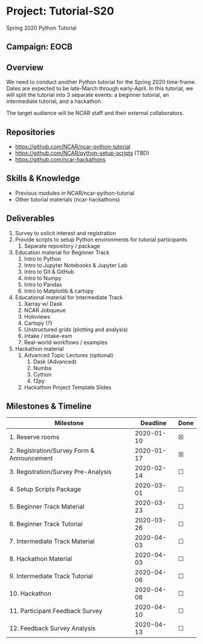 # Project: Tutorial-S20

Spring 2020 Python Tutorial

## Campaign: EOCB

## Overview

We need to conduct another Python tutorial for the Spring 2020 time-frame.
Dates are expected to be late-March through early-April.  In this tutorial,
we will split the tutorial into 3 separate events: a beginner tutorial, an
intermediate tutorial, and a hackathon.

The target audience will be NCAR staff and their external collaborators.

## Repositories

- https://github.com/NCAR/ncar-python-tutorial
- https://github.com/NCAR/python-setup-scripts (TBD)
- https://github.com/ncar-hackathons

## Skills & Knowledge

- Previous modules in NCAR/ncar-python-tutorial
- Other tutorial materials (ncar-hackathons)

## Deliverables

1. Survey to solicit interest and registration
2. Provide scripts to setup Python environments for tutorial participants
   1. Separate repository / package
3. Education material for Beginner Track
   1. Intro to Python
   2. Intro to Jupyter Notebooks & Jupyter Lab
   3. Intro to Git & GitHub
   4. Intro to Numpy
   5. Intro to Pandas
   6. Intro to Matplotlib & cartopy
4. Educational material for Intermediate Track
   1. Xarray w/ Dask
   2. NCAR Jobqueue
   3. Holoviews
   4. Cartopy (?)
   5. Unstructured grids (plotting and analysis)
   6. intake / intake-esm
   7. Real-world workflows / examples
5. Hackathon material
   1. Advanced Topic Lectures (optional)
      1. Dask (Advanced)
      2. Numba
      3. Cython
      4. f2py
   2. Hackathon Project Template Slides

## Milestones & Timeline

| Milestone                                  | Deadline         | Done    |
|--------------------------------------------|------------------|---------|
| 1. Reserve rooms                           | 2020-01-10       | &#9746; |
| 2. Registration/Survey Form & Announcement | 2020-01-17       | &#9746; |
| 3. Registration/Survey Pre-Analysis        | 2020-02-14       | &#9744; |
| 4. Setup Scripts Package                   | 2020-03-01       | &#9744; |
| 5. Beginner Track Material                 | 2020-03-23       | &#9744; |
| 6. Beginner Track Tutorial                 | 2020-03-26       | &#9744; |
| 7. Intermediate Track Material             | 2020-04-03       | &#9744; |
| 8. Hackathon Material                      | 2020-04-03       | &#9744; |
| 9. Intermediate Track Tutorial             | 2020-04-06       | &#9744; |
| 10. Hackathon                              | 2020-04-06       | &#9744; |
| 11. Participant Feedback Survey            | 2020-04-10       | &#9744; |
| 12. Feedback Survey Analysis               | 2020-04-13       | &#9744; |
